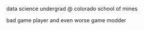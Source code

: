 data science undergrad @ colorado school of mines

bad game player and even worse game modder

<!---
dragonz4477/dragonz4477 is a ✨ special ✨ repository because its `README.md` (this file) appears on your GitHub profile.
You can click the Preview link to take a look at your changes.
--->
